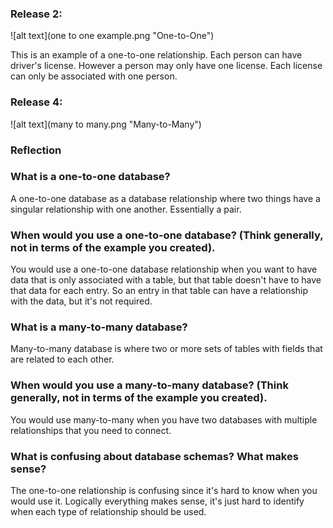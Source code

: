 ### Release 2:
![alt text](one to one example.png "One-to-One")

This is an example of a one-to-one relationship. Each person can have driver's license. However a person may only have one license. Each license can only be associated with one person.

### Release 4:
![alt text](many to many.png "Many-to-Many")

### Reflection

### What is a one-to-one database?
A one-to-one database as a database relationship where two things have a singular relationship with one another. Essentially a pair.

### When would you use a one-to-one database? (Think generally, not in terms of the example you created).
You would use a one-to-one database relationship when you want to have data that is only associated with a table, but that table doesn't have to have that data for each entry. So an entry in that table can have a relationship with the data, but it's not required.

### What is a many-to-many database?
Many-to-many database is where two or more sets of tables with fields that are related to each other.

### When would you use a many-to-many database? (Think generally, not in terms of the example you created).
You would use many-to-many when you have two databases with multiple relationships that you need to connect.

### What is confusing about database schemas? What makes sense?
The one-to-one relationship is confusing since it's hard to know when you would use it. Logically everything makes sense, it's just hard to identify when each type of relationship should be used.
